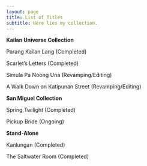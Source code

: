 ```yaml
---
layout: page
title: List of Titles 
subtitle: Here lies my collection.
---
```


**Kailan Universe Collection** 

Parang Kailan Lang (Completed) 

Scarlet’s Letters (Completed) 

Simula Pa Noong Una (Revamping/Editing)

A Walk Down on Katipunan Street (Revamping/Editing) 

**San Miguel Collection** 

Spring Twilight (Completed) 

Pickup Bride (Ongoing) 

**Stand-Alone**

Kanlungan (Completed)

The Saltwater Room (Completed) 

